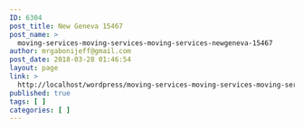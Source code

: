 ```yaml
---
ID: 6304
post_title: New Geneva 15467
post_name: >
  moving-services-moving-services-moving-services-newgeneva-15467
author: mrgabonijeff@gmail.com
post_date: 2018-03-28 01:46:54
layout: page
link: >
  http://localhost/wordpress/moving-services-moving-services-moving-services-newgeneva-15467/
published: true
tags: [ ]
categories: [ ]
---
```


